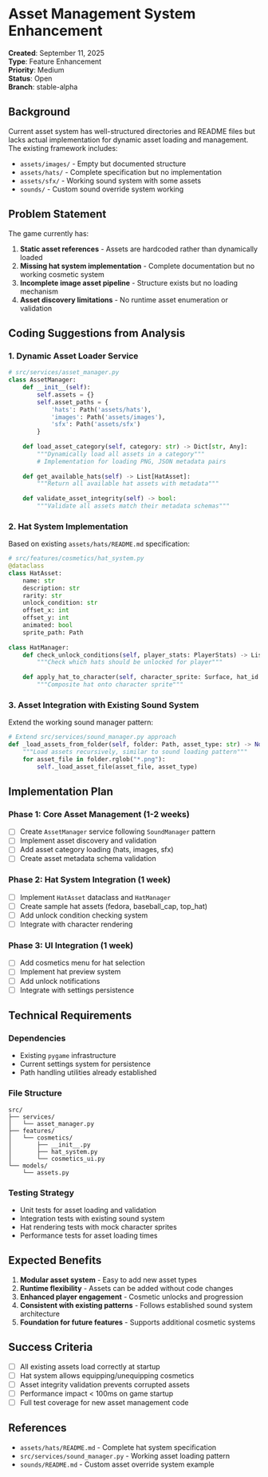 # Asset Management System Enhancement

**Created**: September 11, 2025  
**Type**: Feature Enhancement  
**Priority**: Medium  
**Status**: Open  
**Branch**: stable-alpha  

## Background

Current asset system has well-structured directories and README files but lacks actual implementation for dynamic asset loading and management. The existing framework includes:
- `assets/images/` - Empty but documented structure
- `assets/hats/` - Complete specification but no implementation
- `assets/sfx/` - Working sound system with some assets
- `sounds/` - Custom sound override system working

## Problem Statement

The game currently has:
1. **Static asset references** - Assets are hardcoded rather than dynamically loaded
2. **Missing hat system implementation** - Complete documentation but no working cosmetic system
3. **Incomplete image asset pipeline** - Structure exists but no loading mechanism
4. **Asset discovery limitations** - No runtime asset enumeration or validation

## Coding Suggestions from Analysis

### 1. Dynamic Asset Loader Service
```python
# src/services/asset_manager.py
class AssetManager:
    def __init__(self):
        self.assets = {}
        self.asset_paths = {
            'hats': Path('assets/hats'),
            'images': Path('assets/images'),
            'sfx': Path('assets/sfx')
        }
    
    def load_asset_category(self, category: str) -> Dict[str, Any]:
        """Dynamically load all assets in a category"""
        # Implementation for loading PNG, JSON metadata pairs
        
    def get_available_hats(self) -> List[HatAsset]:
        """Return all available hat assets with metadata"""
        
    def validate_asset_integrity(self) -> bool:
        """Validate all assets match their metadata schemas"""
```

### 2. Hat System Implementation
Based on existing `assets/hats/README.md` specification:
```python
# src/features/cosmetics/hat_system.py
@dataclass
class HatAsset:
    name: str
    description: str
    rarity: str
    unlock_condition: str
    offset_x: int
    offset_y: int
    animated: bool
    sprite_path: Path
    
class HatManager:
    def check_unlock_conditions(self, player_stats: PlayerStats) -> List[str]:
        """Check which hats should be unlocked for player"""
        
    def apply_hat_to_character(self, character_sprite: Surface, hat_id: str) -> Surface:
        """Composite hat onto character sprite"""
```

### 3. Asset Integration with Existing Sound System
Extend the working sound manager pattern:
```python
# Extend src/services/sound_manager.py approach
def _load_assets_from_folder(self, folder: Path, asset_type: str) -> None:
    """Load assets recursively, similar to sound loading pattern"""
    for asset_file in folder.rglob("*.png"):
        self._load_asset_file(asset_file, asset_type)
```

## Implementation Plan

### Phase 1: Core Asset Management (1-2 weeks)
- [ ] Create `AssetManager` service following `SoundManager` pattern
- [ ] Implement asset discovery and validation
- [ ] Add asset category loading (hats, images, sfx)
- [ ] Create asset metadata schema validation

### Phase 2: Hat System Integration (1 week)
- [ ] Implement `HatAsset` dataclass and `HatManager`
- [ ] Create sample hat assets (fedora, baseball_cap, top_hat)
- [ ] Add unlock condition checking system
- [ ] Integrate with character rendering

### Phase 3: UI Integration (1 week)
- [ ] Add cosmetics menu for hat selection
- [ ] Implement hat preview system
- [ ] Add unlock notifications
- [ ] Integrate with settings persistence

## Technical Requirements

### Dependencies
- Existing `pygame` infrastructure
- Current settings system for persistence
- Path handling utilities already established

### File Structure
```
src/
├── services/
│   └── asset_manager.py
├── features/
│   └── cosmetics/
│       ├── __init__.py
│       ├── hat_system.py
│       └── cosmetics_ui.py
└── models/
    └── assets.py
```

### Testing Strategy
- Unit tests for asset loading and validation
- Integration tests with existing sound system
- Hat rendering tests with mock character sprites
- Performance tests for asset loading times

## Expected Benefits

1. **Modular asset system** - Easy to add new asset types
2. **Runtime flexibility** - Assets can be added without code changes
3. **Enhanced player engagement** - Cosmetic unlocks and progression
4. **Consistent with existing patterns** - Follows established sound system architecture
5. **Foundation for future features** - Supports additional cosmetic systems

## Success Criteria

- [ ] All existing assets load correctly at startup
- [ ] Hat system allows equipping/unequipping cosmetics
- [ ] Asset integrity validation prevents corrupted assets
- [ ] Performance impact < 100ms on game startup
- [ ] Full test coverage for new asset management code

## References

- `assets/hats/README.md` - Complete hat system specification
- `src/services/sound_manager.py` - Working asset loading pattern
- `sounds/README.md` - Custom asset override system example
